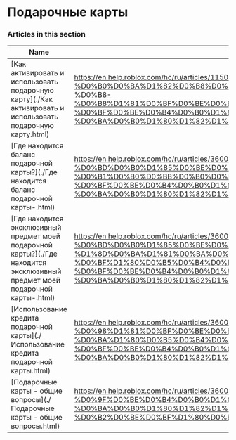 # Подарочные карты  
### Articles in this section
Name|URL
-|-
[Как активировать и использовать подарочную карту](./Как активировать и использовать подарочную карту.html) |https://en.help.roblox.com/hc/ru/articles/115005566223-%D0%9A%D0%B0%D0%BA-%D0%B0%D0%BA%D1%82%D0%B8%D0%B2%D0%B8%D1%80%D0%BE%D0%B2%D0%B0%D1%82%D1%8C-%D0%B8-%D0%B8%D1%81%D0%BF%D0%BE%D0%BB%D1%8C%D0%B7%D0%BE%D0%B2%D0%B0%D1%82%D1%8C-%D0%BF%D0%BE%D0%B4%D0%B0%D1%80%D0%BE%D1%87%D0%BD%D1%83%D1%8E-%D0%BA%D0%B0%D1%80%D1%82%D1%83
[Где находится баланс подарочной карты?](./Где находится баланс подарочной карты-.html) |https://en.help.roblox.com/hc/ru/articles/360000291806-%D0%93%D0%B4%D0%B5-%D0%BD%D0%B0%D1%85%D0%BE%D0%B4%D0%B8%D1%82%D1%81%D1%8F-%D0%B1%D0%B0%D0%BB%D0%B0%D0%BD%D1%81-%D0%BF%D0%BE%D0%B4%D0%B0%D1%80%D0%BE%D1%87%D0%BD%D0%BE%D0%B9-%D0%BA%D0%B0%D1%80%D1%82%D1%8B-
[Где находится эксклюзивный предмет моей подарочной карты?](./Где находится эксклюзивный предмет моей подарочной карты-.html) |https://en.help.roblox.com/hc/ru/articles/360000230863-%D0%93%D0%B4%D0%B5-%D0%BD%D0%B0%D1%85%D0%BE%D0%B4%D0%B8%D1%82%D1%81%D1%8F-%D1%8D%D0%BA%D1%81%D0%BA%D0%BB%D1%8E%D0%B7%D0%B8%D0%B2%D0%BD%D1%8B%D0%B9-%D0%BF%D1%80%D0%B5%D0%B4%D0%BC%D0%B5%D1%82-%D0%BC%D0%BE%D0%B5%D0%B9-%D0%BF%D0%BE%D0%B4%D0%B0%D1%80%D0%BE%D1%87%D0%BD%D0%BE%D0%B9-%D0%BA%D0%B0%D1%80%D1%82%D1%8B-
[Использование кредита подарочной карты](./Использование кредита подарочной карты.html) |https://en.help.roblox.com/hc/ru/articles/360000291786-%D0%98%D1%81%D0%BF%D0%BE%D0%BB%D1%8C%D0%B7%D0%BE%D0%B2%D0%B0%D0%BD%D0%B8%D0%B5-%D0%BA%D1%80%D0%B5%D0%B4%D0%B8%D1%82%D0%B0-%D0%BF%D0%BE%D0%B4%D0%B0%D1%80%D0%BE%D1%87%D0%BD%D0%BE%D0%B9-%D0%BA%D0%B0%D1%80%D1%82%D1%8B
[Подарочные карты - общие вопросы](./Подарочные карты - общие вопросы.html) |https://en.help.roblox.com/hc/ru/articles/360029697131-%D0%9F%D0%BE%D0%B4%D0%B0%D1%80%D0%BE%D1%87%D0%BD%D1%8B%D0%B5-%D0%BA%D0%B0%D1%80%D1%82%D1%8B-%D0%BE%D0%B1%D1%89%D0%B8%D0%B5-%D0%B2%D0%BE%D0%BF%D1%80%D0%BE%D1%81%D1%8B